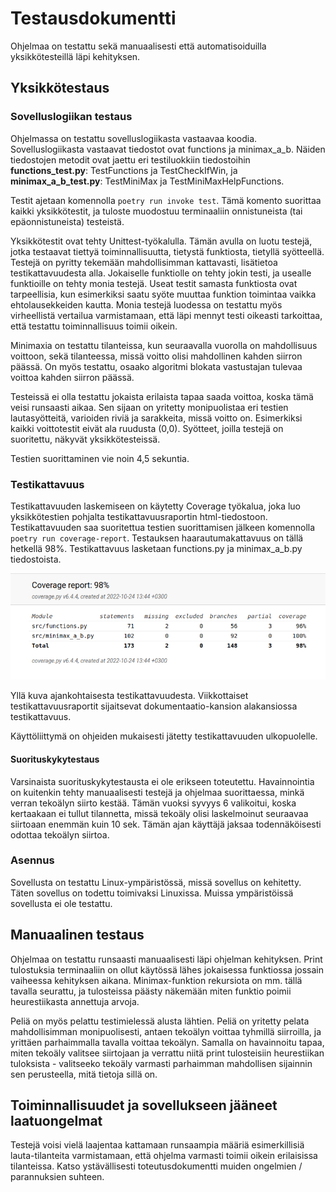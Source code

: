 # Testausdokumentti

Ohjelmaa on testattu sekä manuaalisesti että automatisoiduilla yksikkötesteillä läpi kehityksen.

## Yksikkötestaus

### Sovelluslogiikan testaus

Ohjelmassa on testattu sovelluslogiikasta vastaavaa koodia. Sovelluslogiikasta vastaavat tiedostot ovat functions ja minimax_a_b. Näiden tiedostojen metodit ovat jaettu eri testiluokkiin tiedostoihin **functions_test.py**: TestFunctions ja TestCheckIfWin, ja **minimax_a_b_test.py**: TestMiniMax ja TestMiniMaxHelpFunctions.

Testit ajetaan komennolla `poetry run invoke test`. Tämä komento suorittaa kaikki yksikkötestit, ja tuloste muodostuu terminaaliin onnistuneista (tai epäonnistuneista) testeistä. 

Yksikkötestit ovat tehty Unittest-työkalulla. Tämän avulla on luotu testejä, jotka testaavat tiettyä toiminnallisuutta, tietystä funktiosta, tietyllä syötteellä. Testejä on pyritty tekemään mahdollisimman kattavasti, lisätietoa testikattavuudesta alla. Jokaiselle funktiolle on tehty jokin testi, ja usealle funktioille on tehty monia testejä. Useat testit samasta funktiosta ovat tarpeellisia, kun esimerkiksi saatu syöte muuttaa funktion toimintaa vaikka ehtolausekkeiden kautta. Monia testejä luodessa on testattu myös virheellistä vertailua varmistamaan, että läpi mennyt testi oikeasti tarkoittaa, että testattu toiminnallisuus toimii oikein. 

Minimaxia on testattu tilanteissa, kun seuraavalla vuorolla on mahdollisuus voittoon, sekä tilanteessa, missä voitto olisi mahdollinen kahden siirron päässä. On myös testattu, osaako algoritmi blokata vastustajan tulevaa voittoa kahden siirron päässä.

Testeissä ei olla testattu jokaista erilaista tapaa saada voittoa, koska tämä veisi runsaasti aikaa. Sen sijaan on yritetty monipuolistaa eri testien lautasyötteitä, varioiden riviä ja sarakkeita, missä voitto on. Esimerkiksi kaikki voittotestit eivät ala ruudusta (0,0). Syötteet, joilla testejä on suoritettu, näkyvät yksikkötesteissä.

Testien suorittaminen vie noin 4,5 sekuntia. 

### Testikattavuus

Testikattavuuden laskemiseen on käytetty Coverage työkalua, joka luo yksikkötestien pohjalta testikattavuusraportin html-tiedostoon. 
Testikattavuuden saa suoritettua testien suorittamisen jälkeen komennolla `poetry run coverage-report`. 
Testauksen haarautumakattavuus on tällä hetkellä 98%. Testikattavuus lasketaan functions.py ja minimax_a_b.py tiedostoista. 

![](./testikattavuus/coveragereport24oct.png)

Yllä kuva ajankohtaisesta testikattavuudesta. Viikkottaiset testikattavuusraportit sijaitsevat dokumentaatio-kansion alakansiossa testikattavuus.

Käyttöliittymä on ohjeiden mukaisesti jätetty testikattavuuden ulkopuolelle.

#### Suorituskykytestaus
Varsinaista suorituskykytestausta ei ole erikseen toteutettu. Havainnointia on kuitenkin tehty manuaalisesti testejä ja ohjelmaa suorittaessa, minkä verran tekoälyn siirto kestää. Tämän vuoksi syvyys 6 valikoitui, koska kertaakaan ei tullut tilannetta, missä tekoäly olisi laskelmoinut seuraavaa siirtoaan enemmän kuin 10 sek. Tämän ajan käyttäjä jaksaa todennäköisesti odottaa tekoälyn siirtoa.

### Asennus
Sovellusta on testattu Linux-ympäristössä, missä sovellus on kehitetty. Täten sovellus on todettu toimivaksi Linuxissa. Muissa ympäristöissä sovellusta ei ole testattu.

## Manuaalinen testaus
Ohjelmaa on testattu runsaasti manuaalisesti läpi ohjelman kehityksen. Print tulostuksia terminaaliin on ollut käytössä lähes jokaisessa funktiossa jossain vaiheessa kehityksen aikana. Minimax-funktion rekursiota on mm. tällä tavalla seurattu, ja tulosteissa päästy näkemään miten funktio poimii heurestiikasta annettuja arvoja.

Peliä on myös pelattu testimielessä alusta lähtien. Peliä on yritetty pelata mahdollisimman monipuolisesti, antaen tekoälyn voittaa tyhmillä siirroilla, ja yrittäen parhaimmalla tavalla voittaa tekoälyn. Samalla on havainnoitu tapaa, miten tekoäly valitsee siirtojaan ja verrattu niitä print tulosteisiin heurestiikan tuloksista - valitseeko tekoäly varmasti parhaimman mahdollisen sijainnin sen perusteella, mitä tietoja sillä on. 

## Toiminnallisuudet ja sovellukseen jääneet laatuongelmat 

Testejä voisi vielä laajentaa kattamaan runsaampia määriä esimerkillisiä lauta-tilanteita varmistamaan, että ohjelma varmasti toimii oikein erilaisissa tilanteissa. Katso ystävällisesti toteutusdokumentti muiden ongelmien / parannuksien suhteen. 
